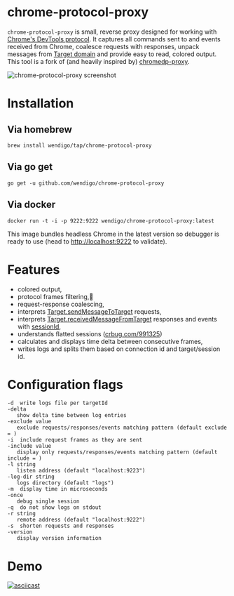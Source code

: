 # chrome-protocol-proxy

```chrome-protocol-proxy``` is small, reverse proxy designed for working with [Chrome's DevTools protocol](https://github.com/ChromeDevTools/devtools-protocol). It captures all commands sent to and events received from Chrome, coalesce requests with responses, unpack messages from [Target domain](https://chromedevtools.github.io/debugger-protocol-viewer/tot/Target/) and provide easy to read, colored output. This tool is a fork of (and heavily inspired by) [chromedp-proxy](https://github.com/chromedp/chromedp-proxy).

![chrome-protocol-proxy screenshot](https://pbs.twimg.com/media/C9nifD2WsAEkl4s.jpg:large)

# Installation

## Via homebrew

```brew install wendigo/tap/chrome-protocol-proxy```

## Via go get

```go get -u github.com/wendigo/chrome-protocol-proxy```

## Via docker

```docker run -t -i -p 9222:9222 wendigo/chrome-protocol-proxy:latest```

This image bundles headless Chrome in the latest version so debugger is ready to use (head to [http://localhost:9222](http://localhost:9222) to validate).

# Features
- colored output,
- protocol frames filtering,🖖
- request-response coalescing,
- interprets [Target.sendMessageToTarget](https://chromedevtools.github.io/debugger-protocol-viewer/tot/Target/#method-sendMessageToTarget) requests,
- interprets [Target.receivedMessageFromTarget](https://chromedevtools.github.io/debugger-protocol-viewer/tot/Target/#event-receivedMessageFromTarget) responses and events with [sessionId](https://chromium.googlesource.com/chromium/src/+/237f82767da3bbdcd8d6ad3fa4449ef6a3fe8bd3),
- understands flatted sessions ([crbug.com/991325](https://bugs.chromium.org/p/chromium/issues/detail?id=991325))
- calculates and displays time delta between consecutive frames,
- writes logs and splits them based on connection id and target/session id.

# Configuration flags
```
-d	write logs file per targetId
-delta
   show delta time between log entries
-exclude value
   exclude requests/responses/events matching pattern (default exclude = )
-i	include request frames as they are sent
-include value
   display only requests/responses/events matching pattern (default include = )
-l string
   listen address (default "localhost:9223")
-log-dir string
   logs directory (default "logs")
-m	display time in microseconds
-once
   debug single session
-q	do not show logs on stdout
-r string
   remote address (default "localhost:9222")
-s	shorten requests and responses
-version
   display version information
  ```

# Demo
[![asciicast](https://asciinema.org/a/113947.png)](https://asciinema.org/a/113947?t=0:04&autoplay=1&speed=0.4)
